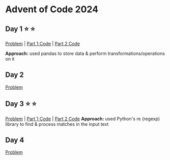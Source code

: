 # Advent of Code 2024

## Day 1 :star: :star:
[Problem](https://adventofcode.com/2024/day/1) | [Part 1 Code](https://github.com/jddelaune/aoc2024/blob/main/day1p1.py) | [Part 2 Code](https://github.com/jddelaune/aoc2024/blob/main/day1p2.py)

**Approach:** used pandas to store data & perform transformations/operations on it

## Day 2
[Problem](https://adventofcode.com/2024/day/2)

## Day 3 :star: :star:
[Problem](https://adventofcode.com/2024/day/3) | [Part 1 Code](https://github.com/jddelaune/aoc2024/blob/main/day3p1.py) | [Part 2 Code](https://github.com/jddelaune/aoc2024/blob/main/day3p2.py)
**Approach:** used Python's re (regexp) library to find & process matches in the input text

## Day 4
[Problem](https://adventofcode.com/2024/day/4)